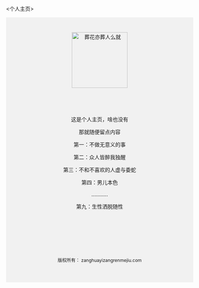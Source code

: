 <个人主页>
<html   lang="zh-CN">
<body style="margin: 0">
<div style="
 background-color:#f1f1f1;
text-align: center;
padding: 40px;">

 <img alt="葬花亦葬人么就" src="https://cn.bing.com/images/search?q=Bilibili%E5%A4%B4%E5%83%8F&FORM=IQFRBA&id=759F8B9D4A06E25DC3D7023EFD29DEBA52F7B9CF" width="150px" height="150px">
</div>
<div style="
background-color: #f1f1f1;
text-align: center;
padding:20px">
<P>这是个人主页，啥也没有</P>
<P>那就随便留点内容</P>
<P>第一：不做无意义的事</P>
<P>第二：众人皆醉我独醒</P>
<P>第三：不和不喜欢的人虚与委蛇</P>
<P>第四：男儿本色</p>
<P>...........</P>
<P>第九：生性洒脱随性</P>
</div>
<div style="
background-color: #f1f1f1;
text-align: center;
padding:20px">
</div>
<div style="
 background-color:#f1f1f1;
text-align: center;
padding: 40px;
font-size: 12px">
<p>
版权所有： zanghuayizangrenmejiu.com</p>
</div>
</body>
</html>
